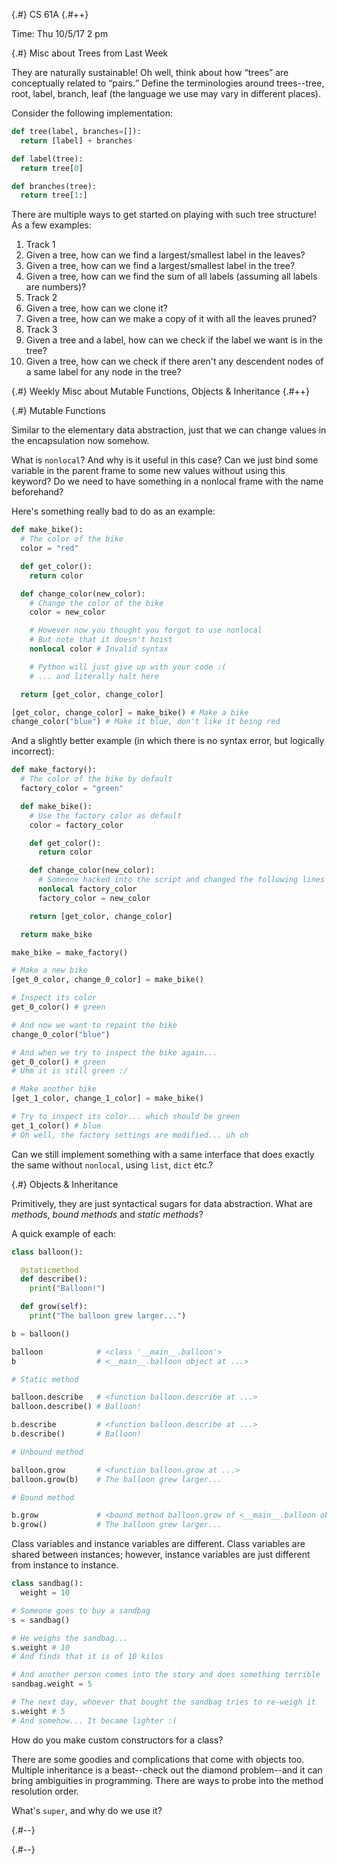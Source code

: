 
{.#} CS 61A
{.#++}

Time: Thu 10/5/17 2 pm

{.#} Misc about Trees from Last Week

They are naturally sustainable! Oh well, think about how <q>trees</q> are conceptually related to <q>pairs.</q> Define the terminologies around trees--tree, root, label, branch, leaf (the language we use may vary in different places).

Consider the following implementation:

```py
def tree(label, branches=[]):
  return [label] + branches

def label(tree):
  return tree[0]

def branches(tree):
  return tree[1:]
```

There are multiple ways to get started on playing with such tree structure! As a few examples:

1. Track 1
  1. Given a tree, how can we find a largest/smallest label in the leaves?
  1. Given a tree, how can we find a largest/smallest label in the tree?
  1. Given a tree, how can we find the sum of all labels (assuming all labels are numbers)?
1. Track 2
  1. Given a tree, how can we clone it?
  1. Given a tree, how can we make a copy of it with all the leaves pruned?
1. Track 3
  1. Given a tree and a label, how can we check if the label we want is in the tree?
  1. Given a tree, how can we check if there aren't any descendent nodes of a same label for any node in the tree?

{.#} Weekly Misc about Mutable Functions, Objects & Inheritance
{.#++}

{.#} Mutable Functions

Similar to the elementary data abstraction, just that we can change values in the encapsulation now somehow.

What is `nonlocal`? And why is it useful in this case? Can we just bind some variable in the parent frame to some new values without using this keyword? Do we need to have something in a nonlocal frame with the name beforehand?

Here's something really bad to do as an example:

```py
def make_bike():
  # The color of the bike
  color = "red"

  def get_color():
    return color

  def change_color(new_color):
    # Change the color of the bike
    color = new_color

    # However now you thought you forgot to use nonlocal
    # But note that it doesn't hoist
    nonlocal color # Invalid syntax

    # Python will just give up with your code :(
    # ... and literally halt here

  return [get_color, change_color]

[get_color, change_color] = make_bike() # Make a bike
change_color("blue") # Make it blue, don't like it being red
```

And a slightly better example (in which there is no syntax error, but logically incorrect):

```py
def make_factory():
  # The color of the bike by default
  factory_color = "green"

  def make_bike():
    # Use the factory color as default
    color = factory_color

    def get_color():
      return color

    def change_color(new_color):
      # Someone hacked into the script and changed the following lines
      nonlocal factory_color
      factory_color = new_color

    return [get_color, change_color]

  return make_bike

make_bike = make_factory()

# Make a new bike
[get_0_color, change_0_color] = make_bike()

# Inspect its color
get_0_color() # green

# And now we want to repaint the bike
change_0_color("blue")

# And when we try to inspect the bike again...
get_0_color() # green
# Uhm it is still green :/

# Make another bike
[get_1_color, change_1_color] = make_bike()

# Try to inspect its color... which should be green
get_1_color() # blue
# Oh well, the factory settings are modified... uh oh
```

Can we still implement something with a same interface that does exactly the same without `nonlocal`, using `list`, `dict` etc.?

{.#} Objects & Inheritance

Primitively, they are just syntactical sugars for data abstraction. What are *methods*, *bound methods* and *static methods*?

A quick example of each:

```py
class balloon():

  @staticmethod
  def describe():
    print("Balloon!")

  def grow(self):
    print("The balloon grew larger...")

b = balloon()

balloon            # <class '__main__.balloon'>
b                  # <__main__.balloon object at ...>

# Static method

balloon.describe   # <function balloon.describe at ...>
balloon.describe() # Balloon!

b.describe         # <function balloon.describe at ...>
b.describe()       # Balloon!

# Unbound method

balloon.grow       # <function balloon.grow at ...>
balloon.grow(b)    # The balloon grew larger...

# Bound method

b.grow             # <bound method balloon.grow of <__main__.balloon object at ...>>
b.grow()           # The balloon grew larger...
```

Class variables and instance variables are different. Class variables are shared between instances; however, instance variables are just different from instance to instance.

```py
class sandbag():
  weight = 10

# Someone goes to buy a sandbag
s = sandbag()

# He weighs the sandbag...
s.weight # 10
# And finds that it is of 10 kilos

# And another person comes into the story and does something terrible
sandbag.weight = 5

# The next day, whoever that bought the sandbag tries to re-weigh it
s.weight # 5
# And somehow... It became lighter :(
```

How do you make custom constructors for a class?

There are some goodies and complications that come with objects too. Multiple inheritance is a beast--check out the diamond problem--and it can bring ambiguities in programming. There are ways to probe into the method resolution order.

What's `super`, and why do we use it?

{.#--}

{.#--}
